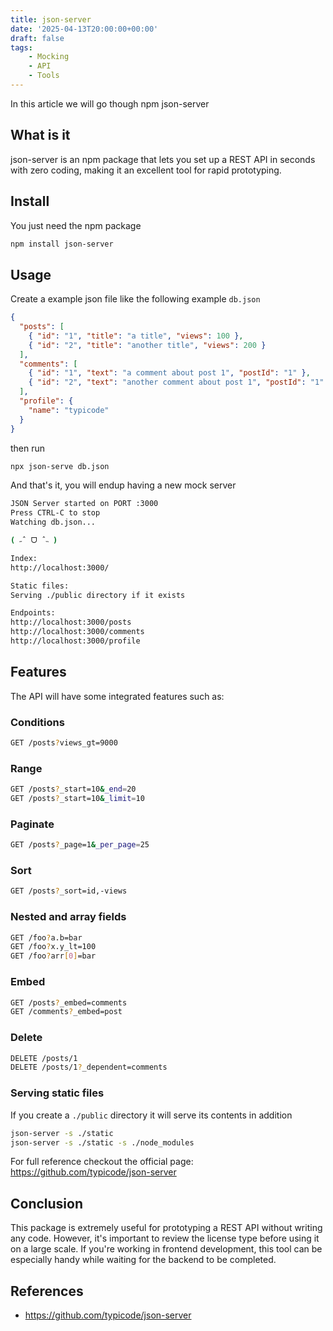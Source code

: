 ```yaml
---
title: json-server
date: '2025-04-13T20:00:00+00:00'
draft: false
tags:
    - Mocking
    - API
    - Tools
---
```


In this article we will go though npm json-server

## What is it ##

json-server is an npm package that lets you set up a REST API in seconds with zero coding, making it an excellent tool for rapid prototyping.

## Install ##

You just need the npm package

```sh
npm install json-server
```

## Usage ##

Create a example json file like the following example `db.json`

```json
{
  "posts": [
    { "id": "1", "title": "a title", "views": 100 },
    { "id": "2", "title": "another title", "views": 200 }
  ],
  "comments": [
    { "id": "1", "text": "a comment about post 1", "postId": "1" },
    { "id": "2", "text": "another comment about post 1", "postId": "1" }
  ],
  "profile": {
    "name": "typicode"
  }
}
```

then run

```sh
npx json-serve db.json
```

And that's it, you will endup having a new mock server 

```sh
JSON Server started on PORT :3000
Press CTRL-C to stop
Watching db.json...

( ˶ˆ ᗜ ˆ˵ )

Index:
http://localhost:3000/

Static files:
Serving ./public directory if it exists

Endpoints:
http://localhost:3000/posts
http://localhost:3000/comments
http://localhost:3000/profile
```

## Features ##

The API will have some integrated features such as:

### Conditions ###

```sh
GET /posts?views_gt=9000
```

### Range ###

```sh
GET /posts?_start=10&_end=20
GET /posts?_start=10&_limit=10
```

### Paginate ###

```sh
GET /posts?_page=1&_per_page=25
```

### Sort ###

```sh
GET /posts?_sort=id,-views
```

### Nested and array fields ###

```sh
GET /foo?a.b=bar
GET /foo?x.y_lt=100
GET /foo?arr[0]=bar
```

### Embed ###

```sh
GET /posts?_embed=comments
GET /comments?_embed=post
```

### Delete ###

```sh
DELETE /posts/1
DELETE /posts/1?_dependent=comments
```

### Serving static files ###

If you create a `./public` directory it will serve its contents in addition

```sh
json-server -s ./static
json-server -s ./static -s ./node_modules
```

For full reference checkout the official page: <https://github.com/typicode/json-server>

## Conclusion ##

This package is extremely useful for prototyping a REST API without writing any code. However, it's important to review the license type before using it on a large scale. If you're working in frontend development, this tool can be especially handy while waiting for the backend to be completed.

## References ##

* <https://github.com/typicode/json-server>
